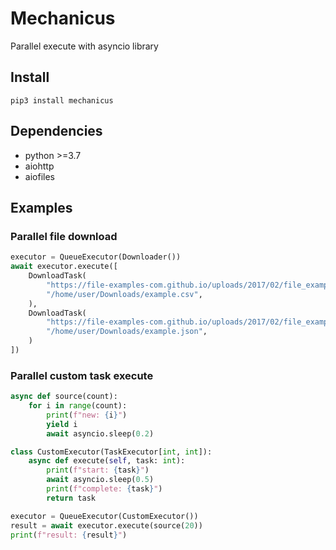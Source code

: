 # Mechanicus

Parallel execute with asyncio library

## Install

`pip3 install mechanicus`

## Dependencies

* python >=3.7
* aiohttp
* aiofiles

## Examples

### Parallel file download

```python
executor = QueueExecutor(Downloader())
await executor.execute([
    DownloadTask(
        "https://file-examples-com.github.io/uploads/2017/02/file_example_CSV_5000.csv",
        "/home/user/Downloads/example.csv",
    ),
    DownloadTask(
        "https://file-examples-com.github.io/uploads/2017/02/file_example_JSON_1kb.json",
        "/home/user/Downloads/example.json",
    )
])
```

### Parallel custom task execute

```python
async def source(count):
    for i in range(count):
        print(f"new: {i}")
        yield i
        await asyncio.sleep(0.2)

class CustomExecutor(TaskExecutor[int, int]):
    async def execute(self, task: int):
        print(f"start: {task}")
        await asyncio.sleep(0.5)
        print(f"complete: {task}")
        return task

executor = QueueExecutor(CustomExecutor())
result = await executor.execute(source(20))
print(f"result: {result}")
```
